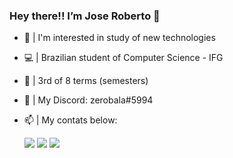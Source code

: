 ### Hey there!! I’m Jose Roberto 👋
- 🎯 | I'm interested in study of new technologies
- 💻 | Brazilian student of Computer Science - IFG
- 🚀 | 3rd of 8 terms (semesters)
- 🤖 | My Discord: zerobala#5994
- 📫 | My contats below:
  
  <a href="https://www.instagram.com/jrcodee/" target="_blank"><img src="https://img.shields.io/badge/-Instagram-%23E4405F?style=for-the-badge&logo=instagram&logoColor=white" target="_blank"></a>
  <a href = "mailto:joserobertomi1203@gmail.com"><img src="https://img.shields.io/badge/-Gmail-%23333?style=for-the-badge&logo=gmail&logoColor=white" target="_blank"></a>
  <a href="https://www.linkedin.com/in/jose-roberto-mendonca-inacio-b41581245" target="_blank"><img src="https://img.shields.io/badge/-LinkedIn-%230077B5?style=for-the-badge&logo=linkedin&logoColor=white" target="_blank"></a> 

##

<!---
<div align="center">
  <a href="https://github.com/jrcodee">
  <img height="130em" src="https://github-readme-stats.vercel.app/api?username=jrcodee&show_icons=true&theme=dark&include_all_commits=true&count_private=true"/>
  <img height="130em" src="https://github-readme-stats.vercel.app/api/top-langs/?username=jrcodee&layout=compact&langs_count=7&theme=dark"/>
</div>
<div style="display: inline_block"><br>
  <img align="center" alt="jrcodee-C" height="60" width="80" src="https://cdn.jsdelivr.net/gh/devicons/devicon/icons/c/c-original.svg">
  <img align="center" alt="jrcodee-Java" height="60" width="80" src="https://cdn.jsdelivr.net/gh/devicons/devicon/icons/java/java-original.svg">
</div>




jrcodee/jrcodee is a ✨ special ✨ repository because its `README.md` (this file) appears on your GitHub profile.
You can click the Preview link to take a look at your changes.
--->
